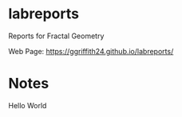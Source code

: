 # labreports
Reports for Fractal Geometry

Web Page: https://ggriffith24.github.io/labreports/

# Notes

Hello World
